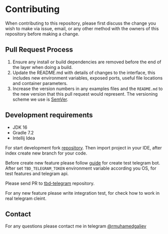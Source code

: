 # Contributing

When contributing to this repository, please first discuss the change you wish to make via issue, email, or any other method with the owners of this repository before making a change.

## Pull Request Process

1. Ensure any install or build dependencies are removed before the end of the layer when doing a build.
2. Update the README.md with details of changes to the interface, this includes new environment variables, exposed ports, useful file locations and container parameters.
3. Increase the version numbers in any examples files and the `README.md` to the new version that this pull request would represent. The versioning scheme we use is [SemVer](http://semver.org/).

## Development requirements

- JDK 16
- Gradle 7.2
- Intellij Idea

For start development fork [repository](https://github.com/rmuhamedgaliev/tbd-telegram). Then import project in your 
IDE, after index create new branch for your code.

Before create new feature please follow [guide](https://core.telegram.org/bots#3-how-do-i-create-a-bot) for create 
test telegram bot. After set `TBD_TELEGRAM_TOKEN` environment variable according you OS, for test features and 
telegram api.

Please send PR to [tbd-telegram](https://github.com/rmuhamedgaliev/tbd-telegram) repository.

For any new feature please write integration test, for check how to work in real telegram cleint.

## Contact

For any questions please contact me in telegram [@rmuhamedgaliev](https://t.me/rmuhamedgaliev)

